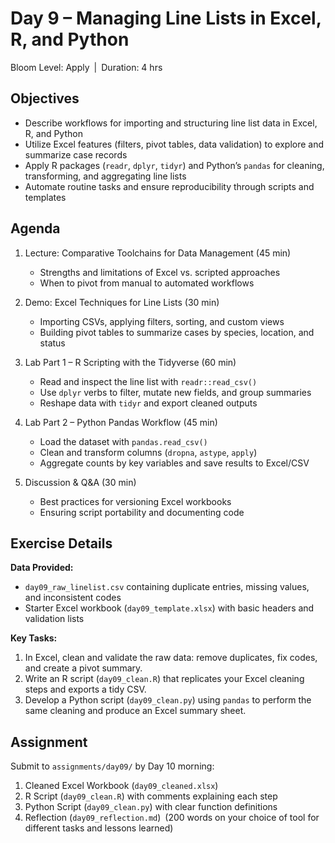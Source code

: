 # **Day 9 – Managing Line Lists in Excel, R, and Python**

Bloom Level: Apply | Duration: 4 hrs  

## Objectives  

- Describe workflows for importing and structuring line list data in Excel, R, and Python  
- Utilize Excel features (filters, pivot tables, data validation) to explore and summarize case records  
- Apply R packages (`readr`, `dplyr`, `tidyr`) and Python’s `pandas` for cleaning, transforming, and aggregating line lists  
- Automate routine tasks and ensure reproducibility through scripts and templates  

## Agenda  

1. Lecture: Comparative Toolchains for Data Management (45 min)  
   - Strengths and limitations of Excel vs. scripted approaches  
   - When to pivot from manual to automated workflows  

2. Demo: Excel Techniques for Line Lists (30 min)  
   - Importing CSVs, applying filters, sorting, and custom views  
   - Building pivot tables to summarize cases by species, location, and status  

3. Lab Part 1 – R Scripting with the Tidyverse (60 min)  
   - Read and inspect the line list with `readr::read_csv()`  
   - Use `dplyr` verbs to filter, mutate new fields, and group summaries  
   - Reshape data with `tidyr` and export cleaned outputs  

4. Lab Part 2 – Python Pandas Workflow (45 min)  
   - Load the dataset with `pandas.read_csv()`  
   - Clean and transform columns (`dropna`, `astype`, `apply`)  
   - Aggregate counts by key variables and save results to Excel/CSV  

5. Discussion & Q&A (30 min)  
   - Best practices for versioning Excel workbooks  
   - Ensuring script portability and documenting code  

## Exercise Details  

**Data Provided:**  
- `day09_raw_linelist.csv` containing duplicate entries, missing values, and inconsistent codes  
- Starter Excel workbook (`day09_template.xlsx`) with basic headers and validation lists  

**Key Tasks:**  
1. In Excel, clean and validate the raw data: remove duplicates, fix codes, and create a pivot summary.  
2. Write an R script (`day09_clean.R`) that replicates your Excel cleaning steps and exports a tidy CSV.  
3. Develop a Python script (`day09_clean.py`) using `pandas` to perform the same cleaning and produce an Excel summary sheet.  

## Assignment  

Submit to `assignments/day09/` by Day 10 morning:

1. Cleaned Excel Workbook (`day09_cleaned.xlsx`)  
2. R Script (`day09_clean.R`) with comments explaining each step  
3. Python Script (`day09_clean.py`) with clear function definitions  
4. Reflection (`day09_reflection.md`) (200 words on your choice of tool for different tasks and lessons learned)